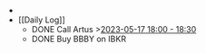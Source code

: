 -
- [[Daily Log]]
	- DONE Call Artus >[2023-05-17 18:00 - 18:30](#agenda://?start=1684339200000&end=1684341000000&allDay=false)
	- DONE Buy BBBY on IBKR